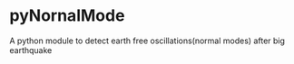 # pyNornalMode
A python module to detect earth free oscillations(normal modes) after big earthquake 
